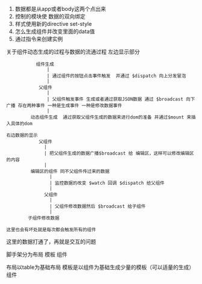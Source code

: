 1. 数据都是从app或者body这两个点出来
2. 控制的模块使 数据的双向绑定
3. 样式使用新的directive set-style
4. 怎么生成组件并改变里面的data值
5. 通过指令来创建实例



 关于组件动态生成的过程与数据的流通过程
		左边显示部分

               组件生成
                   |
                   | 通过组件的按钮点击事件触发  并通过 $dispatch 向上分发冒泡
                   |
                父组件   
                   |
                   | 父组件触发事件 生成或者通过获取JSON数据 通过 $broadcast 向下广播 存在两种事件 一种是生成事件 一种是修改数据事件
                   | 
             动态组件生成  通过获取父组件生成的数据来进行dom的准备 并通过$mount 来插入具体的dom

    右边数据的显示
        		父组件
        		  |
        		  | 把父组件生成的数据广播$broadcast 给 编辑区，这样可以修改编辑区的内容
        		  |
		     编辑区的组件 同不父组件传过来的数据
		     	    |
		     	    | 监控数据的改变 $watch 回调 $dispatch 给父组件
		     	    |				
		     	  父组件
		     	    |
		     	    | 父组件修改数据然后 $broadcast 给子组件
		     	    |  
		    子组件修改数据
		     
	这里也会有坏处就是每次都会触发所有的组件


  这里的数据打通了，再就是交互的问题

  脚手架分为布局 模板 组件

  布局以table为基础布局
  模板是以组件为基础生成少量的模板（可以适量的生成）组件

  